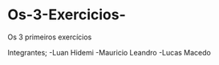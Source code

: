 # Os-3-Exercicios-
Os 3 primeiros exercícios 

Integrantes;
-Luan Hidemi
-Mauricio Leandro
-Lucas Macedo
